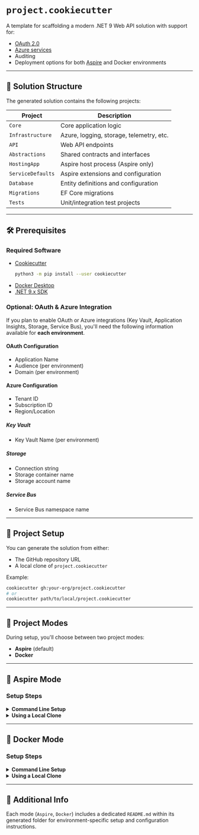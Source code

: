 # `project.cookiecutter`

A template for scaffolding a modern .NET 9 Web API solution with support for:

- [OAuth 2.0](https://oauth.net/2/)
- [Azure services](https://azure.microsoft.com/)
- Auditing
- Deployment options for both [Aspire](https://learn.microsoft.com/en-us/dotnet/aspire/) and Docker environments

---

## 🧱 Solution Structure

The generated solution contains the following projects:

| Project           | Description                              |
| ----------------- | ---------------------------------------- |
| `Core`            | Core application logic                   |
| `Infrastructure`  | Azure, logging, storage, telemetry, etc. |
| `API`             | Web API endpoints                        |
| `Abstractions`    | Shared contracts and interfaces          |
| `HostingApp`      | Aspire host process (Aspire only)        |
| `ServiceDefaults` | Aspire extensions and configuration      |
| `Database`        | Entity definitions and configuration     |
| `Migrations`      | EF Core migrations                       |
| `Tests`           | Unit/integration test projects           |

---

## 🛠 Prerequisites

### Required Software

- [Cookiecutter](https://cookiecutter.readthedocs.io/)
  ```bash
  python3 -m pip install --user cookiecutter
  ```
- [Docker Desktop](https://www.docker.com/products/docker-desktop/)
- [.NET 9.x SDK](https://dotnet.microsoft.com/)

### Optional: OAuth & Azure Integration

If you plan to enable OAuth or Azure integrations (Key Vault, Application Insights, Storage, Service Bus), you'll need the following information available for **each environment**.

#### OAuth Configuration

- Application Name
- Audience (per environment)
- Domain (per environment)

#### Azure Configuration

- Tenant ID
- Subscription ID
- Region/Location

##### Key Vault

- Key Vault Name (per environment)

##### Storage

- Connection string
- Storage container name
- Storage account name

##### Service Bus

- Service Bus namespace name

---

## 🚀 Project Setup

You can generate the solution from either:

- The GitHub repository URL
- A local clone of `project.cookiecutter`

Example:
```bash
cookiecutter gh:your-org/project.cookiecutter
# or
cookiecutter path/to/local/project.cookiecutter
```

---

## 🧰 Project Modes

During setup, you'll choose between two project modes:

- **Aspire** (default)
- **Docker**

---

## 🌱 Aspire Mode

### Setup Steps

<details>
<summary><strong>Command Line Setup</strong></summary>

1. Create a project folder  
2. Navigate to the folder  
3. Run Cookiecutter  
   ```bash
   cookiecutter gh:your-org/project.cookiecutter
   ```
4. Open the generated solution in Visual Studio  
5. Run the `HostingApp` project
</details>

<details>
<summary><strong>Using a Local Clone</strong></summary>

1. Clone the `project.cookiecutter` repository  
2. Create a project folder  
3. Run Cookiecutter from that path  
4. Open the solution in Visual Studio  
5. Run the `HostingApp` project
</details>

---

## 🐳 Docker Mode

### Setup Steps

<details>
<summary><strong>Command Line Setup</strong></summary>

1. Create a project folder  
2. Navigate to the folder  
3. Run Cookiecutter  
   ```bash
   cookiecutter gh:your-org/project.cookiecutter
   ```
4. Open the solution in Visual Studio  
5. Run `docker-compose` in Debug mode  
6. (If using OAuth) Add credentials to **Manage User Secrets**
</details>

<details>
<summary><strong>Using a Local Clone</strong></summary>

1. Clone the `project.cookiecutter` repository  
2. Create a project folder  
3. Navigate to the folder  
4. Run Cookiecutter  
5. Open the solution in Visual Studio  
6. Run `docker-compose` in Debug mode  
7. (If using OAuth) Add credentials to **Manage User Secrets**
</details>

---

## 📄 Additional Info

Each mode (`Aspire`, `Docker`) includes a dedicated `README.md` within its generated folder for environment-specific setup and configuration instructions.